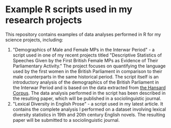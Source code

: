 # Example R scripts used in my research projects

This repository contains examples of data analyses performed in R for my science projects, including:

1. "Demographics of Male and Female MPs in the Interwar Period" - a script used in one of my recent projects titled "Descriptive Statistics of Speeches Given by the First British Female MPs as Evidence of Their Parliamentary Activity." The project focuses on quantifying the language used by the first women in the British Parliament in comparison to their male counterparts in the same historical period. The script itself is an introductory analysis of the demographics of the British Parliament in the Interwar Period and is based on the data extracted from [the Hansard Corpus](https://hansard.millbanksystems.com/). The data analysis performed in the script has been described in the resulting paper, which will be published in a sociolinguistic journal.
2. "Lexical Diversity in English Prose" - a script used in my latest article. It contains the complete analysis I performed on a dataset involving lexical diversity statistics in 19th and 20th century English novels. The resulting paper will be submitted to a sociolinguistic journal.

